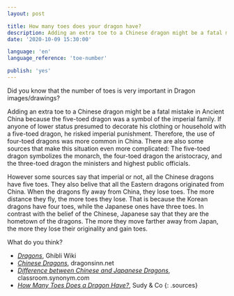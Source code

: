 ```yaml
---
layout: post

title: How many toes does your dragon have?
description: Adding an extra toe to a Chinese dragon might be a fatal mistake in Ancient China because the five-toed dragon was a symbol of the imperial family.
date: '2020-10-09 15:30:00'

language: 'en'
language_reference: 'toe-number'

publish: 'yes'
---
```


Did you know that the number of toes is very important in Dragon images/drawings?

Adding an extra toe to a Chinese dragon might be a fatal mistake in Ancient China because the five-toed dragon was a symbol of the imperial family. If anyone of lower status presumed to decorate his clothing or household with a five-toed dragon, he risked imperial punishment. Therefore, the use of four-toed dragons was more common in China. There are also some sources that make this situation even more complicated:
The five-toed dragon symbolizes the monarch, the four-toed dragon the aristocracy, and the three-toed dragon the ministers and highest public officials.

However some sources say that imperial or not, all the Chinese dragons have five toes. They also belive that all the Eastern dragons originated from China. When the dragons fly away from China, they lose toes. The more distance they fly, the more toes they lose. That is because the Korean dragons have four toes, while the Japanese ones have three toes. In contrast with the belief of the Chinese, Japanese say that they are the hometown of the dragons. The more they move farther away from Japan, the more they lose their originality and gain toes.

What do you think?


+ *[Dragons](https://ghibli.fandom.com/wiki/Dragons)*, Ghibli Wiki
+ *[Chinese Dragons](http://www.dragonsinn.net/east-2.htm)*, dragonsinn.net
+ *[Difference between Chinese and Japanese Dragons](https://classroom.synonym.com/difference-between-japanese-chinese-dragons-12081559.html )*, classroom.synonym.com
+ *[How Many Toes Does a Dragon Have?](https://sudy.co.hu/en/how-many-toes-does-a-dragon-have/)*, Sudy & Co
{: .sources}

